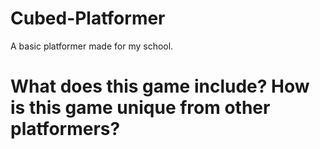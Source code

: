 # Cubed-Platformer

A basic platformer made for my school.


# What does this game include? How is this game unique from other platformers?
